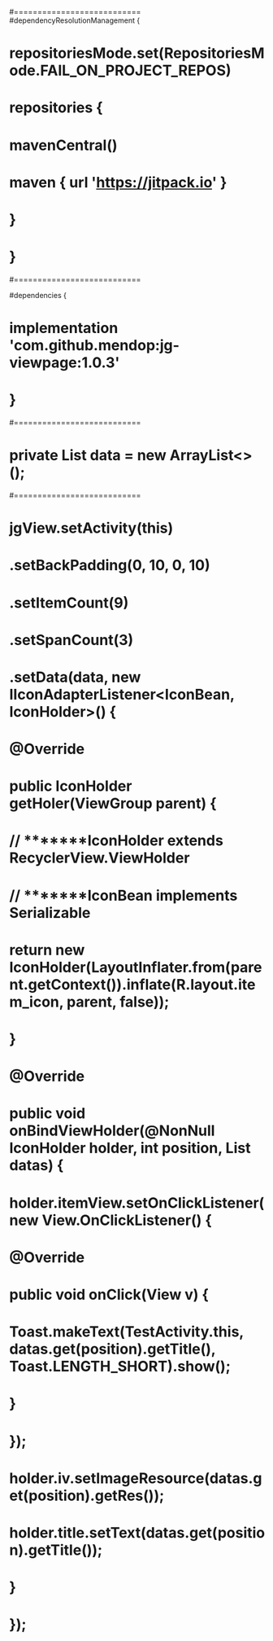 
#===========================
#dependencyResolutionManagement {
#		repositoriesMode.set(RepositoriesMode.FAIL_ON_PROJECT_REPOS)
#		repositories {
#			mavenCentral()
#			maven { url 'https://jitpack.io' }
#		}
#	}
#===========================

#dependencies {
#	       implementation 'com.github.mendop:jg-viewpage:1.0.3'
#	}

#===========================
# private List<IconBean> data = new ArrayList<>();

#===========================
#	  jgView.setActivity(this)
#                .setBackPadding(0, 10, 0, 10)
#                .setItemCount(9)
#               .setSpanCount(3)
#               .setData(data, new IIconAdapterListener<IconBean, IconHolder>() {
#                   @Override
#                   public IconHolder getHoler(ViewGroup parent) {
#                       // *******IconHolder extends RecyclerView.ViewHolder
#                       // *******IconBean implements Serializable 
#                       return new IconHolder(LayoutInflater.from(parent.getContext()).inflate(R.layout.item_icon, parent, false));
#                   }
#                   @Override
#                   public void onBindViewHolder(@NonNull IconHolder holder, int position, List<IconBean> datas) {
#                       holder.itemView.setOnClickListener(new View.OnClickListener() {
#                           @Override
#                           public void onClick(View v) {
#                               Toast.makeText(TestActivity.this, datas.get(position).getTitle(), Toast.LENGTH_SHORT).show();
#                           }
#                       });
#                       holder.iv.setImageResource(datas.get(position).getRes());
#                       holder.title.setText(datas.get(position).getTitle());
#                   }
#               });
# 